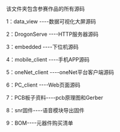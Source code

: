 
该文件夹包含参赛作品的所有源码

1：data_view ----数据可视化大屏源码

2：DrogonServe ----HTTP服务器源码

3：embedded ----下位机源码

4：mobile_client ----手机APP源码

5：oneNet_client  ----oneNet平台客户端源码

6：PC_client  ----Web页面源码

7：PCB板子资料----pcb原理图和Gerber

8：snr固件----语音模块导出固件

9：BOM----元器件购买清单
